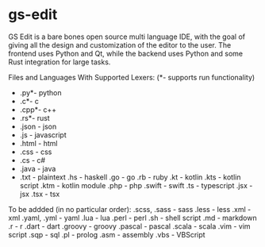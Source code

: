 # gs-edit

GS Edit is a bare bones open source multi language IDE, with the goal of giving all the design and customization of the editor to the user. The frontend uses Python and Qt, while the backend uses Python and some Rust integration for large tasks.

Files and Languages With Supported Lexers: (*- supports run functionality)

* .py*- python
* .c*- c
* .cpp*- c++
* .rs*- rust
* .json - json
* .js - javascript
* .html - html
* .css - css
* .cs - c#
* .java - java
* .txt - plaintext
  .hs - haskell
  .go - go
  .rb - ruby
  .kt - kotlin
  .kts - kotlin script
  .ktm - kotlin module
  .php - php
  .swift - swift
  .ts - typescript
  .jsx - jsx
  .tsx - tsx

To be addded (in no particular order):
.scss, .sass - sass
.less - less
.xml - xml
.yaml, .yml - yaml
.lua - lua
.perl - perl
.sh - shell script
.md - markdown
.r - r
.dart - dart
.groovy - groovy
.pascal - pascal
.scala - scala
.vim - vim script
.sqp - sql
.pl - prolog
.asm - assembly
.vbs - VBScript
